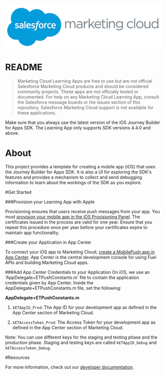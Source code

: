 ![Marketing Cloud](imgReadMe/marketing_cloud_logo.png)

# README

> Marketing Cloud Learning Apps are free to use but are not official Salesforce Marketing Cloud products and should be considered community projects. These apps are not officially tested or documented. For help on any Marketing Cloud Learning App, consult the Salesforce message boards or the issues section of this repository. Salesforce Marketing Cloud support is not available for these applications.

Make sure that you always use the latest version of the iOS Journey Builder for Apps SDK. The Learning App only supports SDK versions 4.4.0 and above.


<a name="0001"></a>
# About

This project provides a template for creating a mobile app (iOS) that uses the Journey Builder for Apps SDK.  It is also a UI for exploring the SDK's features and provides a mechanism to collect and send debugging information to learn about the workings of the SDK as you explore.


#Get Started

###Provision your Learning App with Apple

Provisioning ensures that users receive push messages from your app.  You must [provision your mobile app in the iOS Provisioning Panel](http://salesforce-marketingcloud.github.io/JB4A-SDK-iOS/provisioning/apple.html). The certificates issued in the process are valid for one year. Ensure that you repeat this procedure once per year before your certificates expire to maintain app functionality.

###Create your Application in App Center

To connect your iOS app to Marketing Cloud, [create a MobilePush app in App Center](http://salesforce-marketingcloud.github.io/JB4A-SDK-iOS/create-apps/create-apps-app-center.html). App Center is the central development console for using Fuel APIs and building Marketing Cloud apps.

###Add App Center Credentials to your Application
On iOS, we use an 'AppDelegate+ETPushConstants.m' file to contain the application credentials given by App Center. Inside the AppDelegate+ETPushConstants.m file, set the following:

**AppDelegate+ETPushConstants.m**

1. `kETAppID_Prod`: The App ID for your development app as defined in the App Center section of Marketing Cloud.

2. `kETAccessToken_Prod`: The Access Token for your development app as defined in the App Center section of Marketing Cloud.

Note: You can use different keys for the staging and testing phase and the production phase.  Staging and testing keys are called `kETAppID_Debug` and `kETAccessToken_Debug`.<a name="0002"></a>

#Resources

For more information, check out our [developer documentation](http://salesforce-marketingcloud.github.io/JB4A-SDK-iOS/).
